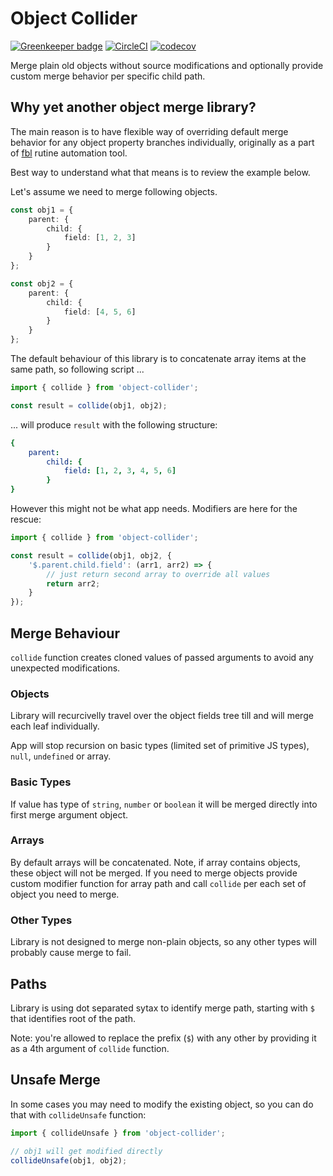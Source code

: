 # Object Collider

[![Greenkeeper badge](https://badges.greenkeeper.io/FireBlinkLTD/object-collider.svg)](https://greenkeeper.io/)
[![CircleCI](https://circleci.com/gh/FireBlinkLTD/object-collider.svg?style=svg)](https://circleci.com/gh/FireBlinkLTD/object-collider)
[![codecov](https://codecov.io/gh/FireBlinkLTD/object-collider/branch/master/graph/badge.svg)](https://codecov.io/gh/FireBlinkLTD/object-collider)


Merge plain old objects without source modifications and optionally provide custom merge behavior per specific child path.

## Why yet another object merge library?

The main reason is to have flexible way of overriding default merge behavior for any object property branches individually, originally as a part of [fbl](https://fbl.fireblink.com) rutine automation tool.

Best way to understand what that means is to review the example below.

Let's assume we need to merge following objects.

```typescript
const obj1 = {
    parent: {
        child: {
            field: [1, 2, 3]
        }
    }
};
```

```typescript
const obj2 = {
    parent: {
        child: {
            field: [4, 5, 6]
        }
    }
};
```
The default behaviour of this library is to concatenate array items at the same path, so following script ... 

```typescript
import { collide } from 'object-collider';

const result = collide(obj1, obj2);
```

... will produce `result` with the following structure:

```yaml
{
    parent:
        child: {
            field: [1, 2, 3, 4, 5, 6]
        }
}
```

However this might not be what app needs. Modifiers are here for the rescue:

```typescript
import { collide } from 'object-collider';

const result = collide(obj1, obj2, {
    '$.parent.child.field': (arr1, arr2) => {
        // just return second array to override all values
        return arr2;
    }
});
```

## Merge Behaviour

`collide` function creates cloned values of passed arguments to avoid any unexpected modifications.

### Objects

Library will recurcivelly travel over the object fields tree till and will merge each leaf individually. 

App will stop recursion on basic types (limited set of primitive JS types), `null`, `undefined` or array.

### Basic Types

If value has type of `string`, `number` or `boolean` it will be merged directly into first merge argument object.

### Arrays

By default arrays will be concatenated. Note, if array contains objects, these object will not be merged. If you need to merge objects provide custom modifier function for array path and call `collide` per each set of object you need to merge.

### Other Types

Library is not designed to merge non-plain objects, so any other types will probably cause merge to fail.

## Paths

Library is using dot separated sytax to identify merge path, starting with `$` that identifies root of the path.

Note: you're allowed to replace the prefix (`$`) with any other by providing it as a 4th argument of `collide` function.

## Unsafe Merge

In some cases you may need to modify the existing object, so you can do that with `collideUnsafe` function:

```typescript
import { collideUnsafe } from 'object-collider';

// obj1 will get modified directly
collideUnsafe(obj1, obj2);
```
